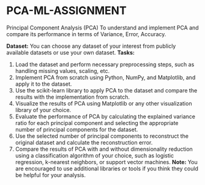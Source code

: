 # PCA-ML-ASSIGNMENT

Principal Component Analysis (PCA)
To understand and implement PCA and compare its performance in terms of Variance, Error, Accuracy.

**Dataset:** You can choose any dataset of your interest from publicly available datasets or use your own dataset.
**Tasks:**
1. Load the dataset and perform necessary preprocessing steps, such as handling missing values, scaling, etc.
2. Implement PCA from scratch using Python, NumPy, and Matplotlib, and apply it to the dataset.
3. Use the scikit-learn library to apply PCA to the dataset and compare the results with the implementation from scratch.
4. Visualize the results of PCA using Matplotlib or any other visualization library of your choice.
5. Evaluate the performance of PCA by calculating the explained variance ratio for each principal component and selecting the appropriate number of principal components for the dataset.
6. Use the selected number of principal components to reconstruct the original dataset and calculate the reconstruction error.
7. Compare the results of PCA with and without dimensionality reduction using a classification algorithm of your choice, such as logistic regression, k-nearest neighbors, or support vector machines.
**Note:** You are encouraged to use additional libraries or tools if you think they could be helpful for your analysis.

